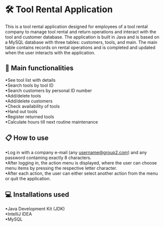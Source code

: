 # :hammer_and_wrench: **Tool Rental Application**

This is a tool rental application designed for employees of a tool rental company to manage tool rental and return operations and interact with the tool and customer database. The application is built in Java and is based on a MySQL database with three tables: customers, tools, and main. The main table contains records on rental operations and is completed and updated when the user interacts with the application.

## :scroll:  **Main functionalities**

•See tool list with details  
•Search tools by tool ID  
•Search customers by personal ID number  
•Add/delete tools  
•Add/delete customers  
•Check availability of tools  
•Hand out tools  
•Register returned tools  
•Calculate hours till next routine maintenance  

## :clipboard:  **How to use**

•Log in with a company e-mail (any username@group2.com) and any password containing exactly 8 characters.  
•After logging in, the action menu is displayed, where the user can choose menu items by pressing the respective letter character.  
•After each action, the user can either select another action from the menu or quit the application.  

## :computer:  **Installations used**

•Java Development Kit (JDK)  
•IntelliJ IDEA  
•MySQL  
